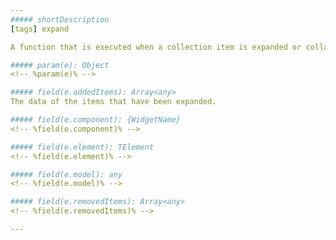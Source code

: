 ```yaml
---
##### shortDescription
[tags] expand

A function that is executed when a collection item is expanded or collapsed.

##### param(e): Object
<!-- %param(e)% -->

##### field(e.addedItems): Array<any>
The data of the items that have been expanded.

##### field(e.component): {WidgetName}
<!-- %field(e.component)% -->

##### field(e.element): TElement
<!-- %field(e.element)% -->

##### field(e.model): any
<!-- %field(e.model)% -->

##### field(e.removedItems): Array<any>
<!-- %field(e.removedItems)% -->

---
```


<!-- import * from 'api-reference\10 UI Components\CollectionWidget\1 Configuration\onSelectionChanged.md' -->
